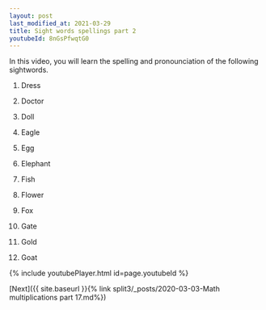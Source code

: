 ```yaml
---
layout: post
last_modified_at: 2021-03-29
title: Sight words spellings part 2
youtubeId: 8nGsPfwqtG0
---
```

 
In this video, you will learn the spelling and pronounciation of the following sightwords.

1) Dress

2) Doctor

3) Doll

4) Eagle

5) Egg

6) Elephant

7) Fish

8) Flower

9) Fox

10) Gate

11) Gold

12) Goat

 
{% include youtubePlayer.html id=page.youtubeId %}
 
 

[Next]({{ site.baseurl }}{% link  split3/_posts/2020-03-03-Math multiplications part 17.md%})
 
